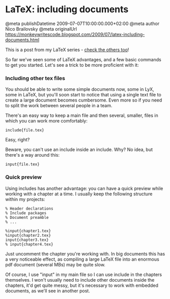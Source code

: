 # LaTeX: including documents

@meta publishDatetime 2009-07-07T10:00:00.000+02:00
@meta author Nico Brailovsky
@meta originalUrl https://monkeywritescode.blogspot.com/2009/07/latex-including-documents.html

This is a post from my LaTeX series - [check the others too](/search/label/LaTeX)!

So far we've seen some of LaTeX advantages, and a few basic commands to get you started. Let's see a trick to be more proficient with it:

### Including other tex files

You should be able to write some simple documents now, some in LyX, some in LaTeX, but you'll soon start to notice that using a single text file to create a large document becomes cumbersome. Even more so if you need to split the work between several people in a team.

There's an easy way to keep a main file and then several, smaller, files in which you can work more comfortably:

```
include{file.tex}
```

Easy, right?

Beware, you can't use an include inside an include. Why? No idea, but there's a way around this:

```
input{file.tex}
```

### Quick preview

Using includes has another advantage: you can have a quick preview while working with a chapter at a time. I usually keep the following structure within my projects:

```
% Header declarations
% Include packages
% Document preamble
% ...

%input{chapter1.tex}
%input{chapter2.tex}
input{chapter3.tex}
% input{chapter4.tex}
```

Just uncomment the chapter you're working with. In big documents this has a very noticeable effect, as compiling a large LaTeX file into an enormous pdf document (several MBs) may be quite slow.

Of course, I use "input" in my main file so I can use include in the chapters themselves. I won't usually need to include other documents inside the chapters, it'd get quite messy, but it's necessary to work with embedded documents, as we'll see in another post.

